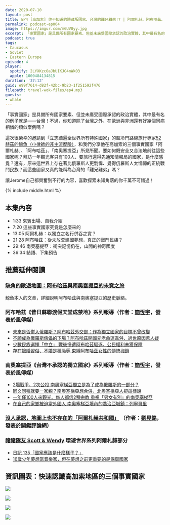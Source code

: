 ```yaml
---
date: 2020-07-10
layout: post
title: EP4 [高加索] 你不知道的隱藏版國家、台灣的難兄難弟!? | 阿爾札赫、阿布哈茲、南奧塞提亞 ft. 鯨魚
permalink: podcast-ep004
image: https://imgur.com/m6UV0yy.jpg
excerpt: 「事實國家」是具備所有國家要素、但並未廣受國際承認的政治實體，其中最有名的例子就是——台灣！不過，你知道除了台灣之外，在歐洲與非洲還有好幾個同病相憐的類似案例嗎？
podcast: true
tags:
- Caucasus
- Soviet
- Eastern Europe
episode: 4
player:
  spotify: 2LYXKzcOaJbUIKJO4mWkO3
  apple: 1000484134815
duration: '37:12'
guid: e99f7614-d82f-42bc-9b23-1f251592f476
filepath: travel-wok-files/ep4.mp3
guests:
- whale
---
```


「事實國家」是具備所有國家要素、但並未廣受國際承認的政治實體，其中最有名的例子就是——台灣！不過，你知道除了台灣之外，在歐洲與非洲還有好幾個同病相憐的類似案例嗎？

這次很榮幸的邀請到「立志踏遍全世界所有特殊國家」的超冷門路線旅行專家[52赫茲的鯨魚（小律師的非主流歷險）](https://www.facebook.com/LetUsStandUpLikeTheTaiwanese/)，和我們分享他在高加索的三個事實國家「阿爾札赫」、「阿布哈茲」、「南奧塞提亞」所見所聞。要如何既安全又合法地前往這些國家呢？拜訪一年觀光客只有100人、要旅行還得先通知情報局的國家，是什麼感覺？還有，原來這世界上存在著比俄羅斯人更剽悍、覺得俄羅斯人太懦弱的正統戰鬥民族？而這些國家又真的能稱為台灣的「難兄難弟」嗎？

讓Jerome自己都興奮到不行的內容，喜歡探索未知角落的你千萬不可錯過！



{% include middle.html %}

## 本集內容

* 1:33 來賓出場、自我介紹
* 7:20 這些事實國家究竟是怎麼來的
* 13:05 阿爾札赫：以獨立之名行併吞之實？
* 21:28 阿布哈茲：從未放棄建國夢想，真正的戰鬥民族？
* 29:46 南奧塞提亞：衝突記憶仍在，山間的神奇國度
* 36:34 結語、下集預告

## 推薦延伸閱讀

### [缺角的歐遊地圖：阿布哈茲與南奧塞提亞的未竟之旅](https://taiwan0928.pixnet.net/blog/post/340807422)

鯨魚本人的文章，詳細說明阿布哈茲與南奧塞提亞的歷史脈絡。

### 阿布哈茲《昔日蘇聯渡假天堂成禁地》系列報導（作者：[簡恆宇](https://www.storm.mg/authors/60032)，發表於風傳媒）

* [未來是否併入俄羅斯？阿布哈茲外交部：作為獨立國家的目標不曾改變](https://www.storm.mg/article/512406)
* [不願成為俄羅斯傀儡的下場？阿布哈茲開國元老命運乖舛、過世原因惹人疑](https://www.storm.mg/article/518945)
* [少數民族選擇「中立」 戰後慘遭阿布哈茲驅逐、公民權利未獲保障](https://www.storm.mg/article/516948)
* [存在搶婚習俗、不婚是種恥辱 束縛阿布哈茲女性的傳統枷鎖](https://www.storm.mg/article/508597)

### 南奧塞提亞《台灣不承認的獨立國家》系列報導（作者：[簡恆宇](https://www.storm.mg/authors/60032)，發表於風傳媒）

* [2場戰爭、2次公投 南奧塞梯亞獨立是為了成為俄羅斯的一部分？](https://www.storm.mg/article/471554)
* [同文同種就要一家親？南奧塞梯亞想合併，北奧塞梯亞人卻這樣說](https://www.storm.mg/article/472525)
* [一年僅100人來觀光、每人都信2種宗教 重視「男女有別」的南奧塞梯亞](https://www.storm.mg/article/474955)
* [在自己的家鄉被迫當外國人 南奧塞梯亞境內的喬治亞城鎮：列寧哥里](https://www.storm.mg/article/473275)

### [沒人承認，地圖上也不存在的「阿爾札赫共和國」](https://www.thenewslens.com/article/96797) （作者：[劉晃銘](https://www.thenewslens.com/author/Huang-Ming%2520Liu)，發表於關鍵評論網）

### [豬豬隊友 Scott & Wendy](https://www.facebook.com/piggyteammates) 環遊世界系列阿爾札赫部分

* [日記 135「國家應該是什麼樣子？」](https://www.facebook.com/piggyteammates/posts/1401114110075914)
* [16歲少年夢想當音樂家，但在夢想之前更重要的是保衛國家](https://www.facebook.com/piggyteammates/posts/1410827342437924)

## 資訊圖表：快速認識高加索地區的三個事實國家

![](https://imgur.com/cMclWeA.jpg)

![](https://imgur.com/Ysjkqfp.jpg)

![](https://imgur.com/jNFfs9V.jpg)

![](https://imgur.com/WFeECfT.jpg)